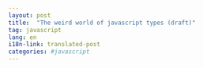 ```yaml
---
layout: post
title:  "The weird world of javascript types (draft)"
tag: javascript
lang: en
i18n-link: translated-post
categories: #javascript
---
```

